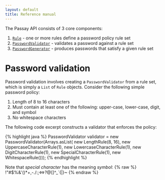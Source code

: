 ```yaml
---
layout: default
title: Reference manual
---
```

The Passay API consists of 3 core components:

1. [`Rule`](javadocs/org/passay/Rule.html) - one or more rules define a password policy rule set
2. [`PasswordValidator`](javadocs/org/passay/PasswordValidator.html) - validates a password against a rule set
3. [`PasswordGenerator`](javadocs/org/passay/PasswordGenerator.html) - produces passwords that satisfy a given rule set

# Password validation
Password validation involves creating a `PasswordValidator` from a rule set, which is simply a `List` of `Rule` objects.
Consider the following simple password policy:

1. Length of 8 to 16 characters
2. Must contain at least one of the following: upper-case, lower-case, digit, and symbol
3. No whitespace characters

The following code excerpt constructs a validator that enforces the policy:

{% highlight java %}
PasswordValidator validator = new PasswordValidator(Arrays.asList(
  new LengthRule(8, 16),
  new UppercaseCharacterRule(1),
  new LowercaseCharacterRule(1),
  new DigitCharacterRule(1),
  new SpecialCharacterRule(1),
  new WhitespaceRule()));
{% endhighlight %}

Note that _special character_ has the meaning _symbol_:
{% raw %}
!"#$%&'()*+,-./:;<=>?@[\]^_`{|}~
{% endraw %}


